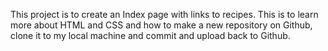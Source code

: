 This project is to create an Index page with links to recipes.
This is to learn more about HTML and CSS and how to make a new repository on Github, clone it to my local machine and commit and upload back to Github.